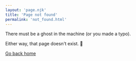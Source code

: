 ```yaml
---
layout: 'page.njk'
title: 'Page not found'
permalink: 'not_found.html'
---
```


There must be a ghost in the machine (or you made a typo).

Either way, that page doesn't exist. 👻

[Go back home](/)